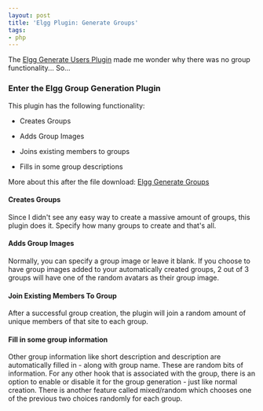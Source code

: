 ```yaml
---
layout: post
title: 'Elgg Plugin: Generate Groups'
tags:
- php
---
```

The [Elgg Generate Users Plugin](http://community.elgg.org/pg/plugins/aszepeshazi/read/20275/generate-users-updated) made me wonder why there was no group functionality... So...

### Enter the Elgg Group Generation Plugin

This plugin has the following functionality:

  * Creates Groups

  * Adds Group Images

  * Joins existing members to groups

  * Fills in some group descriptions

More about this after the file download:
[Elgg Generate Groups](/uploads/2009/oht_elgggengroups15.zip)

#### Creates Groups

Since I didn't see any easy way to create a massive amount of groups, this plugin does it.  Specify how many groups to create and that's all.

#### Adds Group Images

Normally, you can specify a group image or leave it blank.  If you choose to have group images added to your automatically created groups, 2 out of 3 groups will have one of the random avatars as their group image.

#### Join Existing Members To Group

After a successful group creation, the plugin will join a random amount of unique members of that site to each group.

#### Fill in some group information

Other group information like short description and description are automatically filled in - along with group name.  These are random bits of information.  For any other hook that is associated with the group, there is an option to enable or disable it for the group generation - just like normal creation.  There is another feature called mixed/random which chooses one of the previous two choices randomly for each group.
